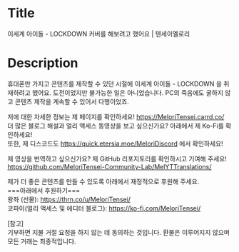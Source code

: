 ﻿# Title
이세계 아이돌 - LOCKDOWN 커버를 해보려고 했어요 | 텐세이멜로리<br>

# Description
휴대폰만 가지고 콘텐츠를 제작할 수 있던 시절에 이세계 아이돌 - LOCKDOWN 을 취재하려고 했어요. 도전이었지만 불가능한 일은 아니었습니다. PC의 죽음에도 굴하지 않고 콘텐츠 제작을 계속할 수 있어서 다행이었죠.<br>

저에 대한 자세한 정보는 제 페이지를 확인하세요! https://MeloriTensei.carrd.co/<br>
더 많은 블로그 해설과 얼리 액세스 동영상을 보고 싶으신가요? 아래에서 제 Ko-Fi를 확인하세요!<br>
또한, 제 디스코드도 https://quick.etersia.moe/MeloriDiscord 에서 확인하세요!<br>

제 영상을 번역하고 싶으신가요? 제 GitHub 리포지토리를 확인하시고 기여해 주세요!<br>
https://github.com/MeloriTensei-Community-Lab/MelYTTranslations/<br>

제가 더 좋은 콘텐츠를 만들 수 있도록 아래에서 재정적으로 후원해 주세요.<br>
===아래에서 후원하기===<br>
왕좌 (선물): https://thrn.co/u/MeloriTensei/<br>
코파이(얼리 액세스 및 에디터 블로그): https://ko-fi.com/MeloriTensei/<br>

[참고]<br>
기부하면 지불 거절 요청을 하지 않는 데 동의하는 것입니다. 환불은 이루어지지 않으며 모든 거래는 최종적입니다.<br>